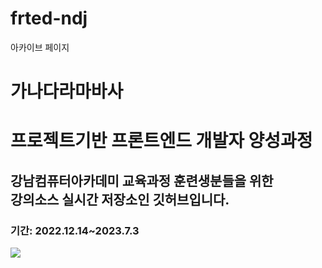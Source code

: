 # frted-ndj
아카이브 페이지
<h1>가나다라마바사</h1>
<h1>프로젝트기반 프론트엔드 개발자 양성과정</h1>
<h2>강남컴퓨터아카데미 교육과정 훈련생분들을 위한 <br>
강의소스 실시간 저장소인 깃허브입니다.</h2>
<h3>기간: 2022.12.14~2023.7.3</h3>
<img src ="https://search.pstatic.net/common/?src=http%3A%2F%2Fblogfiles.naver.net%2FMjAyMjAyMDZfMTI4%2FMDAxNjQ0MTU4OTcxOTQ3.UPs3cweo7-6JlWW-9-ZZfJYd2CnCVpg3HZCdMhe4B-gg.804CD_49aqTHc6kmelJX-VdgX02pUgn1swu6FE74G7Ig.PNG.oqbungo321%2Fimage.png&type=a340">
